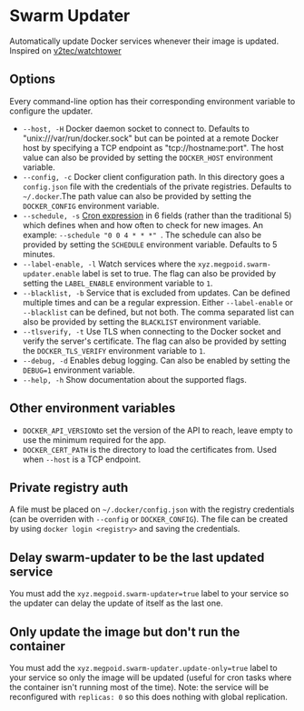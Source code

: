 # Swarm Updater

Automatically update Docker services whenever their image is updated. Inspired on [v2tec/watchtower](https://github.com/v2tec/watchtower)

## Options

Every command-line option has their corresponding environment variable to configure the updater.

* `--host, -H` Docker daemon socket to connect to. Defaults to "unix:///var/run/docker.sock" but can be pointed at a remote Docker host by specifying a TCP endpoint as "tcp://hostname:port". The host value can also be provided by setting the `DOCKER_HOST` environment variable.
* `--config, -c` Docker client configuration path. In this directory goes a `config.json` file with the credentials of the private registries. Defaults to `~/.docker`.The path value can also be provided by setting the `DOCKER_CONFIG` environment variable.
* `--schedule, -s` [Cron expression](https://godoc.org/github.com/robfig/cron#hdr-CRON_Expression_Format) in 6 fields (rather than the traditional 5) which defines when and how often to check for new images. An example: `--schedule "0 0 4 * * *" `. The schedule can also be provided by setting the `SCHEDULE` environment variable. Defaults to 5 minutes.
* `--label-enable, -l` Watch services where the `xyz.megpoid.swarm-updater.enable` label is set to true. The flag can also be provided by setting the `LABEL_ENABLE` environment variable to `1`.
* `--blacklist, -b` Service that is excluded from updates. Can be defined multiple times and can be a regular expression. Either `--label-enable` or `--blacklist` can be defined, but not both. The comma separated list can also be provided by setting the `BLACKLIST` environment variable.
* `--tlsverify, -t` Use TLS when connecting to the Docker socket and verify the server's certificate. The flag can also be provided by setting the `DOCKER_TLS_VERIFY` environment variable to `1`.
* `--debug, -d` Enables debug logging. Can also be enabled by setting the `DEBUG=1` environment variable.
* `--help, -h` Show documentation about the supported flags.

## Other environment variables

* `DOCKER_API_VERSION`to set the version of the API to reach, leave empty to use the minimum required for the app.
* `DOCKER_CERT_PATH` is the directory to load the certificates from. Used when `--host` is a TCP endpoint.

## Private registry auth

A file must be placed on `~/.docker/config.json` with the registry credentials (can be overriden with `--config` or `DOCKER_CONFIG`). The file can be created by using `docker login <registry>` and saving the credentials.

## Delay swarm-updater to be the last updated service

You must add the `xyz.megpoid.swarm-updater=true` label to your service so the updater can delay the update of itself as the last one.

## Only update the image but don't run the container

You must add the `xyz.megpoid.swarm-updater.update-only=true` label to your service so only the image will be updated (useful for cron tasks where the container isn't running most of the time). Note: the service will be reconfigured with `replicas: 0` so this does nothing with global replication.
